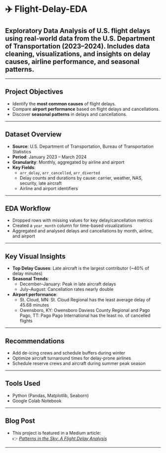 # ✈️ Flight-Delay-EDA
## Exploratory Data Analysis of U.S. flight delays using real-world data from the U.S. Department of Transportation (2023–2024). Includes data cleaning, visualizations, and insights on delay causes, airline performance, and seasonal patterns.

---

## Project Objectives

- Identify the **most common causes** of flight delays.
- Compare **airport performance** based on flight delays and cancellations.
- Discover **seasonal patterns** in delays and cancellations.

---

## Dataset Overview

- **Source**: U.S. Department of Transportation, Bureau of Transportation Statistics  
- **Period**: January 2023 – March 2024  
- **Granularity**: Monthly, aggregated by airline and airport  
- **Key Fields**:
  - `arr_delay`, `arr_cancelled`, `arr_diverted`
  - Delay counts and durations by cause: carrier, weather, NAS, security, late aircraft
  - Airline and airport identifiers

---

## EDA Workflow

- Dropped rows with missing values for key delay/cancellation metrics
- Created a `year_month` column for time-based visualizations
- Aggregated and analysed delays and cancellations by month, airline, and airport

---

## Key Visual Insights

- **Top Delay Causes**: Late aircraft is the largest contributor (~40% of delay minutes)
- **Seasonal Trends**: 
  - December–January: Peak in late aircraft delays
  - July–August: Cancellation rates nearly double
- **Airport performance**:
  - St. Cloud, MN: St. Cloud Regional has the least average delay of 45.68 minutes
  - Owensboro, KY: Owensboro Daviess County Regional and Pago Pago, TT: Pago Pago      International has the least no. of cancelled flights

---

## Recommendations

-  Add de-icing crews and schedule buffers during winter
-  Optimize aircraft turnaround times for delay-prone airlines
-  Schedule reserve crews and aircraft during summer peak season

---

## Tools Used

- Python (Pandas, Matplotlib, Seaborn)
- Google Colab Notebook

---
## Blog Post

- This project is featured in a Medium article:  
👉 *[Patterns in the Sky: A Flight Delay Analysis](https://medium.com/@paboda-ratnayake/patterns-in-the-sky-a-flight-delay-analysis-1444df5d82d1)*

---

